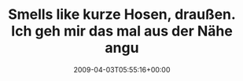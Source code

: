 ---
retweeted: false
source: <a href="http://twitter.com" rel="nofollow">Twitter Web Client</a>
entities:
  hashtags: []
  symbols: []
  user_mentions: []
  urls: []
display_text_range:
- '0'
- '76'
favorite_count: '0'
id_str: '1443690568'
truncated: false
retweet_count: '0'
id: '1443690568'
created_at: Fri Apr 03 05:55:16 +0000 2009
favorited: false
full_text: Smells like kurze Hosen, draußen. Ich geh mir das mal aus der Nähe angucken.
lang: de
tags:
- pesos/twitter
date: '2009-04-03T05:55:16+00:00'
src: https://twitter.com/bascht/status/1443690568
original_url: https://twitter.com/bascht/status/1443690568
type: twitter_tweet
text: Smells like kurze Hosen, draußen. Ich geh mir das mal aus der Nähe angucken.
title: Smells like kurze Hosen, draußen. Ich geh mir das mal aus der Nähe angu

---